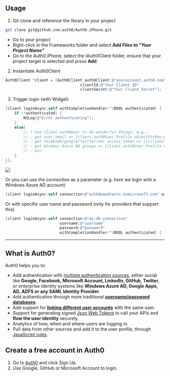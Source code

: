 ## Usage

1. Git clone and reference the library in your project

  ~~~bash
  git clone git@github.com:auth0/Auth0.iPhone.git
  ~~~

  * Go to your project 
  * Right-click in the Frameworks folder and select ___Add Files to "Your Project Name"___
  * Go to the Auth0.iPhone, select the iAuth0Client folder, ensure that your project target is selected and press __Add__

2. Instantiate Auth0Client

~~~objective-c
Auth0Client *client = [Auth0Client auth0Client:@"youraccount.auth0.com" 
								 clientId:@"Your Client ID" 
								 clientSecret:@"Your Client Secret"];
~~~

3. Trigger login (with Widget) 

~~~objective-c
[client loginAsync:self withCompletionHandler:^(BOOL authenticated) {
    if (!authenticated) {
        NSLog(@"Error authenticating");
    }
    else{            
        // * Use client.auth0User to do wonderful things, e.g.:
		// - get user email => [client.auth0User.Profile objectForKey:@"email"]
		// - get facebook/google/twitter/etc access token => [[[client.auth0User.Profile objectForKey:@"identities"] objectAtIndex:0] objectForKey:@"access_token"]
		// - get Windows Azure AD groups => [client.auth0User.Profile objectForKey:@"groups"]
		// - etc.
    }
}];
~~~

![](http://puu.sh/4no9m.png)

Or you can use the connection as a parameter (e.g. here we login with a Windows Azure AD account)

~~~objective-c
[client loginAsync:self connection:@"auth0waadtests.onmicrosoft.com" withCompletionHandler:^(BOOL authenticated) { ... }];
~~~

Or with specific user name and password (only for providers that support this)

~~~objective-c
[client loginAsync:self connection:@"my-db-connection" 
						username:@"username"
						password:@"password"
						withCompletionHandler:^(BOOL authenticated) { ... }];
~~~

---

## What is Auth0?

Auth0 helps you to:

* Add authentication with [multiple authentication sources](https://docs.auth0.com/identityproviders), either social like **Google, Facebook, Microsoft Account, LinkedIn, GitHub, Twitter**, or enterprise identity systems like **Windows Azure AD, Google Apps, AD, ADFS or any SAML Identity Provider**. 
* Add authentication through more traditional **[username/password databases](https://docs.auth0.com/mysql-connection-tutorial)**.
* Add support for **[linking different user accounts](https://docs.auth0.com/link-accounts)** with the same user.
* Support for generating signed [Json Web Tokens](https://docs.auth0.com/jwt) to call your APIs and **flow the user identity** securely.
* Analytics of how, when and where users are logging in.
* Pull data from other sources and add it to the user profile, through [JavaScript rules](https://docs.auth0.com/rules).

## Create a free account in Auth0

1. Go to [Auth0](http://developers.auth0.com) and click Sign Up.
2. Use Google, GitHub or Microsoft Account to login.
